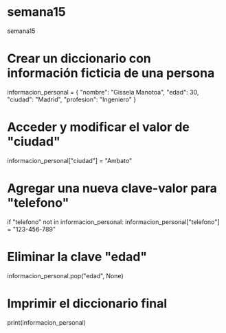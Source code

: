 # semana15
semana15
# Crear un diccionario con información ficticia de una persona
informacion_personal = {
    "nombre": "Gissela Manotoa",
    "edad": 30,
    "ciudad": "Madrid",
    "profesion": "Ingeniero"
}

# Acceder y modificar el valor de "ciudad"
informacion_personal["ciudad"] = "Ambato"

# Agregar una nueva clave-valor para "telefono"
if "telefono" not in informacion_personal:
    informacion_personal["telefono"] = "123-456-789"

# Eliminar la clave "edad"
informacion_personal.pop("edad", None)

# Imprimir el diccionario final
print(informacion_personal)
